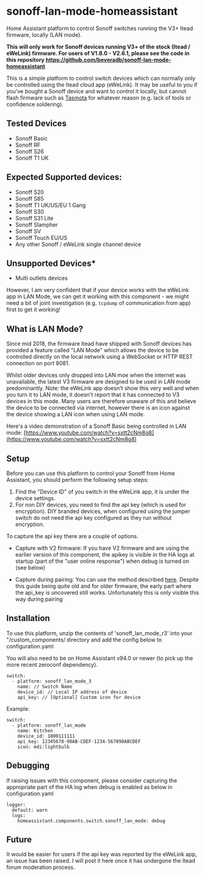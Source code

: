 # sonoff-lan-mode-homeassistant
Home Assistant platform to control Sonoff switches running the V3+ Itead firmware, locally (LAN mode).

**This will only work for Sonoff devices running V3+ of the stock (Itead / eWeLink) firmware. For users of V1.8.0 - V2.6.1, please see the code in this repository https://github.com/beveradb/sonoff-lan-mode-homeassistant**

This is a simple platform to control switch devices which can normally only be controlled using the Itead cloud app (eWeLink). It may be useful to you if you've bought a Sonoff device and want to control it locally, but cannot flash firmware such as [Tasmota](https://github.com/arendst/Sonoff-Tasmota/) for whatever reason (e.g. lack of tools or confidence soldering).

## Tested Devices
 - Sonoff Basic
 - Sonoff RF
 - Sonoff S26
 - Sonoff T1 UK

## Expected Supported devices:
- Sonoff S20 
- Sonoff S85
- Sonoff T1 UK/US/EU 1 Gang
- Sonoff S30
- Sonoff S31 Lite
- Sonoff Slampher
- Sonoff SV
- Sonoff Touch EU/US
- Any other Sonoff / eWeLink single channel device

## Unsupported Devices*
 - Multi outlets devices

However, I am very confident that if your device works with the eWeLink app in LAN Mode, we can get it working with this component - we might need a bit of joint investigation (e.g. `tcpdump` of communication from app) first to get it working!

## What is LAN Mode?
Since mid 2018, the firmware Itead have shipped with Sonoff devices has provided a feature called "LAN Mode" which allows the device to be controlled directly on the local network using a WebSocket or HTTP REST connection on port 8081.

Whilst older devices only dropped into LAN moe when the internet was unavailable, the latest V3 firmware are designed to be used in LAN mode predominantly. Note: the eWeLink app doesn't show this very well and when you turn it to LAN mode, it doesn't report that it has connected to V3 devices in this mode. Many users are therefore unaware of this and believe the device to be connected via internet, however there is an icon against the device showing a LAN icon when using LAN mode.

Here's a video demonstration of a Sonoff Basic being controlled in LAN mode: [https://www.youtube.com/watch?v=sxtt2cNm8g8](https://www.youtube.com/watch?v=sxtt2cNm8g8)

## Setup
Before you can use this platform to control your Sonoff from Home Assistant, you should perform the following setup steps:
1. Find the "Device ID" of you switch in the eWeLink app, it is under the device settings.
2. For non DIY devices, you need to find the api key (which is used for encryption). DIY branded devices, when configured using the jumper switch do not need the api key configured as they run without encryption.

To capture the api key there are a couple of options.

* Capture with V2 firmware: If you have V2 firmware and are using the earlier version of this component, the apikey is visible in the HA logs at startup (part of the "user online response") when debug is turned on (see below)

* Capture during pairing: You can use the method described [here](https://blog.ipsumdomus.com/sonoff-switch-complete-hack-without-firmware-upgrade-1b2d6632c01). Despite this guide being quite old and for older firmware, the early part where the api_key is uncovered still works. Unfortunately this is only visible this way during pairing

## Installation
To use this platform, unzip the contents of 'sonoff_lan_mode_r3' into your "<home assistant config dir>/custom_components/ directory and add the config below to configuration.yaml

You will also need to be on Home Assistant v94.0 or newer (to pick up the more recent zeroconf dependency).

```
switch:
  - platform: sonoff_lan_mode_3
    name: // Switch Name
    device_id: // Local IP address of device
    api_key: // [Optional] Custom icon for device
```

Example:
```
switch:
  - platform: sonoff_lan_mode
    name: Kitchen
    device_id: 1000111111
    api_key: 12345678-90AB-CDEF-1234-567890ABCDEF
    icon: mdi:lightbulb
```

## Debugging

If raising issues with this component, please consider capturing the appropriate part of the HA log when debug is enabled as below in configuration.yaml

```
logger:
  default: warn
  logs:
    homeassistant.components.switch.sonoff_lan_mode: debug
```

## Future

It would be easier for users if the api key was reported by the eWeLink app, an issue has been raised. I will post it here once it has undergone the Itead forum moderation process.


